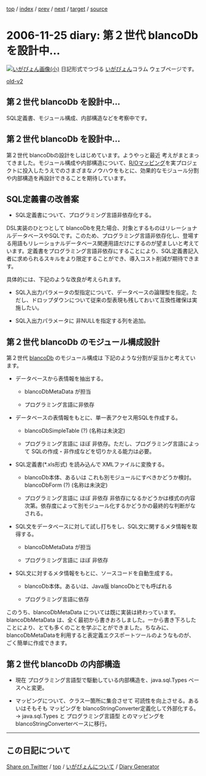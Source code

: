 [top](https://igapyon.github.io/diary/) 
 / [index](https://igapyon.github.io/diary/2006/index.html) 
 / [prev](https://igapyon.github.io/diary/2006/ig061123.html) 
 / [next](https://igapyon.github.io/diary/2006/ig061204.html) 
 / [target](https://igapyon.github.io/diary/2006/ig061125.html) 
 / [source](https://github.com/igapyon/diary/blob/gh-pages/2006/ig061125.html.src.md) 

2006-11-25 diary: 第２世代 blancoDb を設計中…
=====================================================================================================
[![いがぴょん画像(小)](https://igapyon.github.io/diary/images/iga200306s.jpg "いがぴょん")](https://igapyon.github.io/diary/memo/memoigapyon.html) 日記形式でつづる [いがぴょん](https://igapyon.github.io/diary/memo/memoigapyon.html)コラム ウェブページです。

[old-v2](ig061125-orig.html)

## 第２世代 blancoDb を設計中…

SQL定義書、モジュール構成、内部構造などを考察中です。


## 第２世代 blancoDb を設計中…

第２世代 blancoDbの設計をしはじめています。ようやっと最近 考えがまとまってきました。モジュール構成や内部構造について、[R/Oマッピング](http://www.igapyon.jp/igapyon/diary/keyword/romap.html)を実プロジェクトに投入したうえでのさまざまなノウハウをもとに、効果的なモジュール分割や内部構造を再設計できることを期待しています。

## SQL定義書の改善案

* SQL定義書について、プログラミング言語非依存化する。

DSL実装のひとつとして blancoDbを見た場合、対象とするものはリレーショナルデータベースやSQLです。このため、プログラミング言語非依存化し、登場する用語もリレーショナルデータベース関連用語だけにするのが望ましいと考えています。定義書をプログラミング言語非依存にすることにより、SQL定義書記入者に求められるスキルをより限定することができ、導入コスト削減が期待できます。

具体的には、下記のような改良が考えられます。

* SQL入出力パラメータの型指定について、データベースの論理型を指定。ただし、ドロップダウンについて従来の型表現も残しておいて互換性確保は実施したい。
    
* SQL入出力パラメータに 非NULLを指定する列を追加。

## 第２世代 blancoDb のモジュール構成設計

第２世代 [blancoDb](http://www.igapyon.jp/blanco/blancodb.html) のモジュール構成は 下記のような分割が妥当かと考えています。

* データベースから表情報を抽出する。
  
  * blancoDbMetaData が担当
    
  * プログラミング言語に非依存
  

  
* データベースの表情報をもとに、単一表アクセス用SQLを作成する。
  
  * blancoDbSimpleTable (?) (名称は未決定)
    
  * プログラミング言語に ほぼ 非依存。ただし、プログラミング言語によって SQLの作成・非作成などを切りかえる能力は必要。
  

  
* SQL定義書(*.xls形式) を読み込んで XMLファイルに変換する。
  
  * blancoDb本体、あるいは これも別モジュールにすべきかどうか検討。blancoDbForm (?) (名称は未決定)
    
  * プログラミング言語に ほぼ 非依存
    非依存になるかどうかは様式の内容次第。依存度によって別モジュール化するかどうかの最終的な判断がなされる。
  

  
* SQL文をデータベースに対して試し打ちをし、SQL文に関するメタ情報を取得する。
  
  * blancoDbMetaData が担当
    
  * プログラミング言語に ほぼ 非依存
  

  
* SQL文に対するメタ情報をもとに、ソースコードを自動生成する。
  
  * blancoDb本体。あるいは、Java版 blancoDbとでも呼ばれる
    
  * プログラミング言語に依存
  

このうち、blancoDbMetaData については既に実装は終わっています。blancoDbMetaData は、全く最初から書きおろしました。一から書き下ろしたことにより、とても多くのことを学ぶことができました。ちなみに、blancoDbMetaDataを利用すると表定義エクスポートツールのようなものが、ごく簡単に作成できます。

## 第２世代 blancoDb の内部構造

* 現在 プログラミング言語型で駆動している内部構造を、java.sql.Types ベースへと変更。
  
* マッピングについて、クラス一箇所に集合させて 可読性を向上させる。あるいはそもそも マッピングを blancoStringConverter定義化して外部化する。
  → java.sql.Types と プログラミング言語型 とのマッピングを blancoStringConverterベースに移行。

----------------------------------------------------------------------------------------------------

## この日記について

[Share on Twitter](https://twitter.com/intent/tweet?hashtags=igapyon%2Cdiary%2C%E3%81%84%E3%81%8C%E3%81%B4%E3%82%87%E3%82%93&text=%E7%AC%AC%EF%BC%92%E4%B8%96%E4%BB%A3+blancoDb+%E3%82%92%E8%A8%AD%E8%A8%88%E4%B8%AD%E2%80%A6&url=https%3A%2F%2Figapyon.github.io%2Fdiary%2F2006%2Fig061125.html) / [top](https://igapyon.github.io/diary/) / [いがぴょんについて](https://igapyon.github.io/diary/memo/memoigapyon.html) / [Diary Generator](https://github.com/igapyon/igapyonv3)
